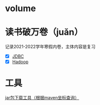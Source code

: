 # volume

# 读书破万卷（juǎn）

记录2021-2022学年寒假内卷，主体内容是复习

- [X] [JDBC](01-jdbc/README.md)
- [X] [Hadoop](02-Hadoop/README.md)

# 工具
[jar包下载工具（根据maven坐标查询）](https://repo1.maven.org/)
